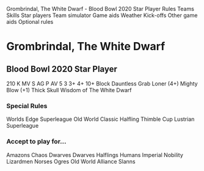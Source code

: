 ﻿
Grombrindal, The White Dwarf - Blood Bowl 2020 Star Player
Rules
Teams
Skills
Star players
Team simulator
Game aids
Weather
Kick-offs
Other game aids
Optional rules
# Grombrindal, The White Dwarf
## Blood Bowl 2020 Star Player
210 K
MV
S
AG
P
AV
5
3
3+
4+
10+
Block
Dauntless
Grab
Loner (4+)
Mighty Blow (+1)
Thick Skull
Wisdom of The White Dwarf
### Special Rules
Worlds Edge Superleague
Old World Classic
Halfling Thimble Cup
Lustrian Superleague
### Accept to play for...
Amazons
Chaos Dwarves
Dwarves
Halflings
Humans
Imperial Nobility
Lizardmen
Norses
Ogres
Old World Alliance
Slanns
